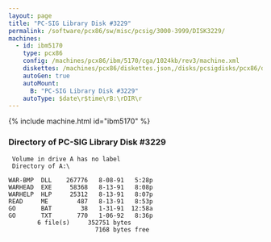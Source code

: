 ```yaml
---
layout: page
title: "PC-SIG Library Disk #3229"
permalink: /software/pcx86/sw/misc/pcsig/3000-3999/DISK3229/
machines:
  - id: ibm5170
    type: pcx86
    config: /machines/pcx86/ibm/5170/cga/1024kb/rev3/machine.xml
    diskettes: /machines/pcx86/diskettes.json,/disks/pcsigdisks/pcx86/diskettes.json
    autoGen: true
    autoMount:
      B: "PC-SIG Library Disk #3229"
    autoType: $date\r$time\rB:\rDIR\r
---
```


{% include machine.html id="ibm5170" %}

### Directory of PC-SIG Library Disk #3229

     Volume in drive A has no label
     Directory of A:\

    WAR-BMP  DLL    267776   8-08-91   5:28p
    WARHEAD  EXE     58368   8-13-91   8:08p
    WARHELP  HLP     25312   8-13-91   8:07p
    READ     ME        487   8-13-91   8:53p
    GO       BAT        38   1-31-91  12:58a
    GO       TXT       770   1-06-92   8:36p
            6 file(s)     352751 bytes
                            7168 bytes free
